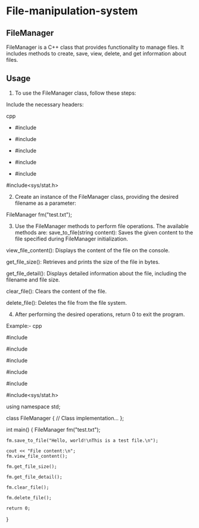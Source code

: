 # File-manipulation-system
## FileManager

FileManager is a C++ class that provides functionality to manage files. It includes methods to create, save, view, delete, and get information about files.


## Usage


1. To use the FileManager class, follow these steps:

Include the necessary headers:

cpp

- #include<iostream>
  
- #include<fstream>
  
- #include<string>
  
- #include<cstdio>
  
- #include<cstring>
  
#include<sys/stat.h>
  
  
  
2. Create an instance of the FileManager class, providing the desired filename as a parameter:

  FileManager fm("test.txt");
  
  
  
3. Use the FileManager methods to perform file operations. The available methods are:
save_to_file(string content): Saves the given content to the file specified during FileManager initialization.
  

view_file_content(): Displays the content of the file on the console.

get_file_size(): Retrieves and prints the size of the file in bytes.

get_file_detail(): Displays detailed information about the file, including the filename and file size.

clear_file(): Clears the content of the file.

delete_file(): Deletes the file from the file system.
  
  

4. After performing the desired operations, return 0 to exit the program.
  
Example:-
cpp

#include<iostream>
  
#include<fstream>
  
#include<string>
  
#include<cstdio>
  
#include<cstring>
  
#include<sys/stat.h>
  

using namespace std;

class FileManager {
    // Class implementation...
};

int main() {
    FileManager fm("test.txt");

    fm.save_to_file("Hello, world!\nThis is a test file.\n");

    cout << "File content:\n";
    fm.view_file_content();

    fm.get_file_size();

    fm.get_file_detail();

    fm.clear_file();

    fm.delete_file();

    return 0;
}  
